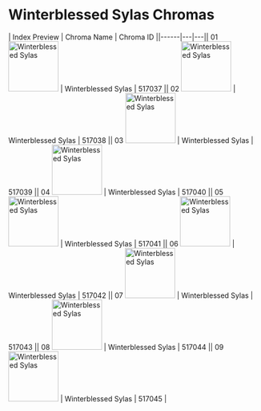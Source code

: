 # Winterblessed Sylas Chromas

| Index  Preview | Chroma Name | Chroma ID ||------|---|---|| 01  <img src='https://raw.communitydragon.org/latest/plugins/rcp-be-lol-game-data/global/default/v1/champion-chroma-images/517/517037.png' alt='Winterblessed Sylas' width='100'> | Winterblessed Sylas | 517037 || 02  <img src='https://raw.communitydragon.org/latest/plugins/rcp-be-lol-game-data/global/default/v1/champion-chroma-images/517/517038.png' alt='Winterblessed Sylas' width='100'> | Winterblessed Sylas | 517038 || 03  <img src='https://raw.communitydragon.org/latest/plugins/rcp-be-lol-game-data/global/default/v1/champion-chroma-images/517/517039.png' alt='Winterblessed Sylas' width='100'> | Winterblessed Sylas | 517039 || 04  <img src='https://raw.communitydragon.org/latest/plugins/rcp-be-lol-game-data/global/default/v1/champion-chroma-images/517/517040.png' alt='Winterblessed Sylas' width='100'> | Winterblessed Sylas | 517040 || 05  <img src='https://raw.communitydragon.org/latest/plugins/rcp-be-lol-game-data/global/default/v1/champion-chroma-images/517/517041.png' alt='Winterblessed Sylas' width='100'> | Winterblessed Sylas | 517041 || 06  <img src='https://raw.communitydragon.org/latest/plugins/rcp-be-lol-game-data/global/default/v1/champion-chroma-images/517/517042.png' alt='Winterblessed Sylas' width='100'> | Winterblessed Sylas | 517042 || 07  <img src='https://raw.communitydragon.org/latest/plugins/rcp-be-lol-game-data/global/default/v1/champion-chroma-images/517/517043.png' alt='Winterblessed Sylas' width='100'> | Winterblessed Sylas | 517043 || 08  <img src='https://raw.communitydragon.org/latest/plugins/rcp-be-lol-game-data/global/default/v1/champion-chroma-images/517/517044.png' alt='Winterblessed Sylas' width='100'> | Winterblessed Sylas | 517044 || 09  <img src='https://raw.communitydragon.org/latest/plugins/rcp-be-lol-game-data/global/default/v1/champion-chroma-images/517/517045.png' alt='Winterblessed Sylas' width='100'> | Winterblessed Sylas | 517045 |